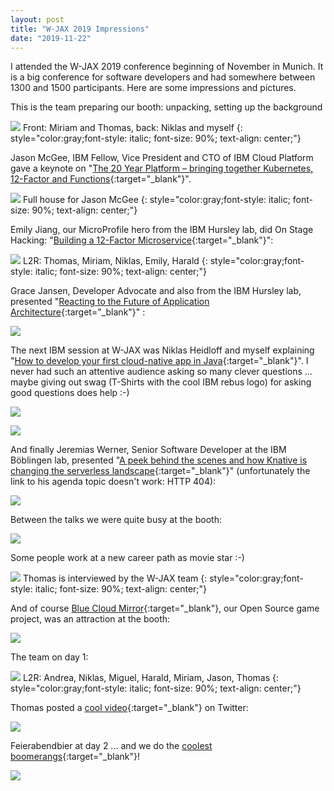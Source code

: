 ```yaml
---
layout: post
title: "W-JAX 2019 Impressions"
date: "2019-11-22"
---
```


I attended the W-JAX 2019 conference beginning of November in Munich. It is a big conference for software developers and had somewhere between 1300 and 1500 participants. Here are some impressions and pictures.

This is the team preparing our booth: unpacking, setting up the background

![](/images/2019/11/w-jax5.jpg?w=1024)
Front: Miriam and Thomas, back: Niklas and myself
{: style="color:gray;font-style: italic; font-size: 90%; text-align: center;"}

Jason McGee, IBM Fellow, Vice President and CTO of IBM Cloud Platform gave a keynote on "[The 20 Year Platform – bringing together Kubernetes, 12-Factor and Functions](https://jax.de/cloud-container-serverless/the-20-year-platform-bringing-together-kubernetes-12-factor-and-functions/){:target="_blank"}".

![](/images/2019/11/w-jax3.jpg?w=1024)
Full house for Jason McGee
{: style="color:gray;font-style: italic; font-size: 90%; text-align: center;"}

Emily Jiang, our MicroProfile hero from the IBM Hursley lab, did On Stage Hacking: "[Building a 12-Factor Microservice](https://jax.de/serverside-enterprise-java/on-stage-hacking-building-a-12-factor-microservice/){:target="_blank"}":

![](/images/2019/11/twitter-1.png?w=595)
L2R: Thomas, Miriam, Niklas, Emily, Harald
{: style="color:gray;font-style: italic; font-size: 90%; text-align: center;"}

Grace Jansen, Developer Advocate and also from the IBM Hursley lab, presented "[Reacting to the Future of Application Architecture](https://jax.de/software-architecture/reacting-to-the-future-of-application-architecture/){:target="_blank"}" :

![](/images/2019/11/twitter-2.png?w=599)

The next IBM session at W-JAX was Niklas Heidloff and myself explaining "[How to develop your first cloud-native app in Java](https://jax.de/cloud-container-serverless/wie-entwickle-ich-meine-ersten-cloud-nativen-applikationen-mit-java/){:target="_blank"}". I never had such an attentive audience asking so many clever questions ... maybe giving out swag (T-Shirts with the cool IBM rebus logo) for asking good questions does help :-)

![](/images/2019/11/w-jax8-1.jpg?w=1024)

![](/images/2019/11/w-jax9.jpg?w=1024)

And finally Jeremias Werner, Senior Software Developer at the IBM Böblingen lab, presented "[A peek behind the scenes and how Knative is changing the serverless landscape](https://jax.de/speaker/jeremias-werner/){:target="_blank"}" (unfortunately the link to his agenda topic doesn't work: HTTP 404):

![](/images/2019/11/w-jax2.jpg?w=1024)

Between the talks we were quite busy at the booth:

![](/images/2019/11/w-jax1.jpg?w=1024)

Some people work at a new career path as movie star :-)

![](/images/2019/11/w-jax6.jpg?w=1024)
Thomas is interviewed by the W-JAX team
{: style="color:gray;font-style: italic; font-size: 90%; text-align: center;"}

And of course [Blue Cloud Mirror](https://github.com/IBM/blue-cloud-mirror){:target="_blank"}, our Open Source game project, was an attraction at the booth:

![](/images/2019/11/w-jax11.jpg?w=1024)

The team on day 1:

![](/images/2019/11/w-jax7.jpg?w=1024)
L2R: Andrea, Niklas, Miguel, Harald, Miriam, Jason, Thomas
{: style="color:gray;font-style: italic; font-size: 90%; text-align: center;"}

Thomas posted a [cool video](https://twitter.com/i/status/1192094720559865858){:target="_blank"} on Twitter:

![](/images/2019/11/twitter.png)

Feierabendbier at day 2 ... and we do the [coolest boomerangs](https://twitter.com/Jessieevaline/status/1192151519325503490){:target="_blank"}!

![](/images/2019/11/twitter-3.png?w=528)
